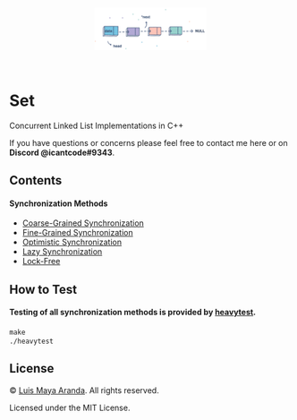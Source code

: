 <br>

<p align="center">
<a href="https://github.com/3SUM"><img width="200" src="./logo/set.png" alt="Set logo"></a>
</p>

<br>

# Set

Concurrent Linked List Implementations in C++

If you have questions or concerns please feel free to contact me here or on **Discord @icantcode#9343**.

## Contents

#### Synchronization Methods

- [Coarse-Grained Synchronization](/src/CoarseGrainedLL.h)
- [Fine-Grained Synchronization](/src/FineGrainedLL.h)
- [Optimistic Synchronization](/src/OptimisticLL.h)
- [Lazy Synchronization](/src/LazyLL.h)
- [Lock-Free](/src/LockFreeLL.h)

## How to Test

#### Testing of all synchronization methods is provided by [heavytest](/src/heavytest.cpp).
```
make
./heavytest
```

## License

&copy; [Luis Maya Aranda](https://github.com/3SUM). All rights reserved.

Licensed under the MIT License.
